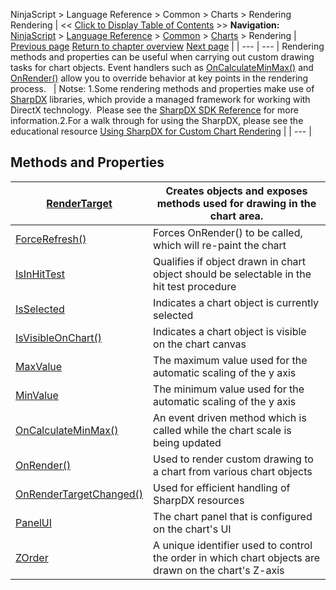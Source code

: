 ﻿
NinjaScript > Language Reference > Common > Charts > Rendering
Rendering
| << [Click to Display Table of Contents](rendering.md) >> **Navigation:**     [NinjaScript](ninjascript.md) > [Language Reference](language_reference_wip.md) > [Common](common.md) > [Charts](chart.md) > Rendering | [Previous page](width.md) [Return to chapter overview](chart.md) [Next page](d2dfactory.md) |
| --- | --- |
Rendering methods and properties can be useful when carrying out custom drawing tasks for chart objects. Event handlers such as [OnCalculateMinMax()](oncalculateminmax.md) and [OnRender()](onrender.md) allow you to override behavior at key points in the rendering process.
 
| Notse:  1.Some rendering methods and properties make use of [SharpDX](http://sharpdx.org/) libraries, which provide a managed framework for working with DirectX technology.  Please see the [SharpDX SDK Reference](sharpdx_sdk_reference.md) for more information.2.For a walk through for using the SharpDX, please see the educational resource [Using SharpDX for Custom Chart Rendering](using_sharpdx_for_custom_chart_rendering.md) |
| --- |

## 
## 
## Methods and Properties
| [RenderTarget](rendertarget.md) | Creates objects and exposes methods used for drawing in the chart area. |
| --- | --- |
| [ForceRefresh()](forcerefresh.md) | Forces OnRender() to be called, which will re-paint the chart |
| [IsInHitTest](isinhittest.md) | Qualifies if object drawn in chart object should be selectable in the hit test procedure |
| [IsSelected](isselected.md) | Indicates a chart object is currently selected |
| [IsVisibleOnChart()](isvisibleonchart.md) | Indicates a chart object is visible on the chart canvas |
| [MaxValue](maxvalue.md) | The maximum value used for the automatic scaling of the y axis |
| [MinValue](minvalue.md) | The minimum value used for the automatic scaling of the y axis |
| [OnCalculateMinMax()](oncalculateminmax.md) | An event driven method which is called while the chart scale is being updated |
| [OnRender()](onrender.md) | Used to render custom drawing to a chart from various chart objects |
| [OnRenderTargetChanged()](onrendertargetchanged.md) | Used for efficient handling of SharpDX resources |
| [PanelUI](panelui.md) | The chart panel that is configured on the chart's UI |
| [ZOrder](chart_zorder.md) | A unique identifier used to control the order in which chart objects are drawn on the chart's Z-axis |
